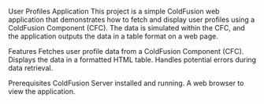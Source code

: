 User Profiles Application
This project is a simple ColdFusion web application that demonstrates how to fetch and display user profiles using a ColdFusion Component (CFC). The data is simulated within the CFC, and the application outputs the data in a table format on a web page.

Features
Fetches user profile data from a ColdFusion Component (CFC).
Displays the data in a formatted HTML table.
Handles potential errors during data retrieval.

Prerequisites
ColdFusion Server installed and running.
A web browser to view the application.
